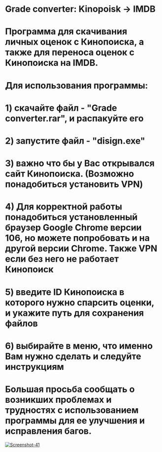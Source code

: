 ﻿# Grade converter: Kinopoisk -> IMDB


# Программа для скачивания личных оценок с Кинопоиска, а также для переноса оценок с Кинопоиска на IMDB.

# Для использования программы:
# 1) скачайте файл - "Grade converter.rar", и распакуйте его
# 2) запустите файл - "disign.exe"
# 3) важно что бы у Вас открывался сайт Кинопоиска. (Возможно понадобиться установить VPN)
# 4) Для корректной работы понадобиться установленный браузер Google Chrome версии 106, но можете попробовать и на другой версии Chrome. Также VPN если без него не работает Кинопоиск
# 5) введите ID Кинопоиска в которого нужно спарсить оценки, и укажите путь для сохранения файлов 
# 6) выбирайте в меню, что именно Вам нужно сделать и следуйте инструкциям


# Большая просьба сообщать о возникших проблемах и трудностях с использованием программы для ее улучшения и исправления багов.

<a href="https://imgbb.com/"><img src="https://i.ibb.co/R9XL3F3/Screenshot-41.png" alt="Screenshot-41" border="0"></a>
